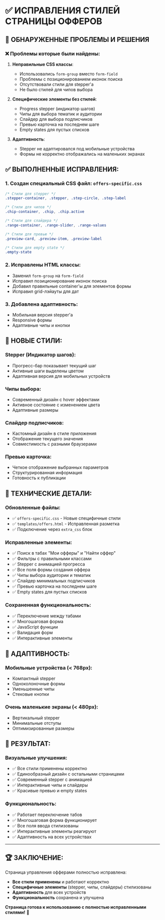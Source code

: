# ✅ ИСПРАВЛЕНИЯ СТИЛЕЙ СТРАНИЦЫ ОФФЕРОВ

## 🎯 ОБНАРУЖЕННЫЕ ПРОБЛЕМЫ И РЕШЕНИЯ

### ❌ **Проблемы которые были найдены:**

1. **Неправильные CSS классы**:
   - Использовались `form-group` вместо `form-field`
   - Проблемы с позиционированием иконок поиска
   - Отсутствовали стили для stepper'а
   - Не было стилей для чипов выбора

2. **Специфические элементы без стилей**:
   - Progress stepper (индикатор шагов)
   - Чипы для выбора тематик и аудитории
   - Слайдер для выбора подписчиков
   - Превью карточка на последнем шаге
   - Empty states для пустых списков

3. **Адаптивность**:
   - Stepper не адаптировался под мобильные устройства
   - Формы не корректно отображались на маленьких экранах

## ✅ **ВЫПОЛНЕННЫЕ ИСПРАВЛЕНИЯ:**

### 1. **Создан специальный CSS файл**: `offers-specific.css`
```css
/* Стили для stepper */
.stepper-container, .stepper, .step-circle, .step-label

/* Стили для чипов */
.chip-container, .chip, .chip.active

/* Стили для слайдера */
.range-container, .range-slider, .range-values

/* Стили для превью */
.preview-card, .preview-item, .preview-label

/* Стили для empty state */
.empty-state
```

### 2. **Исправлены HTML классы**:
- Заменил `form-group` на `form-field`
- Исправил позиционирование иконок поиска
- Добавил правильные container'ы для элементов формы
- Исправил grid-лэйауты для дат

### 3. **Добавлена адаптивность**:
- Мобильная версия stepper'а
- Responsive формы
- Адаптивные чипы и кнопки

## 🎨 **НОВЫЕ СТИЛИ:**

### **Stepper (Индикатор шагов)**:
- Прогресс-бар показывает текущий шаг
- Активные шаги выделены цветом
- Адаптивная версия для мобильных устройств

### **Чипы выбора**:
- Современный дизайн с hover эффектами
- Активное состояние с изменением цвета
- Адаптивные размеры

### **Слайдер подписчиков**:
- Кастомный дизайн в стиле приложения
- Отображение текущего значения
- Совместимость с разными браузерами

### **Превью карточка**:
- Четкое отображение выбранных параметров
- Структурированная информация
- Готовность к публикации

## 🔧 **ТЕХНИЧЕСКИЕ ДЕТАЛИ:**

### **Обновленные файлы**:
- ✅ `offers-specific.css` - Новые специфичные стили
- ✅ `templates/offers.html` - Исправленная разметка
- ✅ Подключение через `extra_css` блок

### **Исправленные элементы**:
- ✅ Поиск в табах "Мои офферы" и "Найти оффер"
- ✅ Фильтры с правильными классами
- ✅ Stepper с анимацией прогресса
- ✅ Все поля формы создания оффера
- ✅ Чипы выбора аудитории и тематик
- ✅ Слайдер минимальных подписчиков
- ✅ Превью карточка на последнем шаге
- ✅ Empty states для пустых списков

### **Сохраненная функциональность**:
- ✅ Переключение между табами
- ✅ Многошаговая форма
- ✅ JavaScript функции
- ✅ Валидация форм
- ✅ Интерактивные элементы

## 📱 **АДАПТИВНОСТЬ:**

### **Мобильные устройства (< 768px)**:
- Компактный stepper
- Одноколоночные формы
- Уменьшенные чипы
- Стековые кнопки

### **Очень маленькие экраны (< 480px)**:
- Вертикальный stepper
- Минимальные отступы
- Оптимизированные размеры

## 🎯 **РЕЗУЛЬТАТ:**

### **Визуальные улучшения**:
- ✅ Все стили применены корректно
- ✅ Единообразный дизайн с остальными страницами
- ✅ Современный stepper с анимацией
- ✅ Интерактивные чипы и слайдеры
- ✅ Красивые превью и empty states

### **Функциональность**:
- ✅ Работает переключение табов
- ✅ Многошаговая форма функционирует
- ✅ Все поля ввода стилизованы
- ✅ Интерактивные элементы реагируют
- ✅ Адаптивность на всех устройствах

---

## 🏆 **ЗАКЛЮЧЕНИЕ:**

Страница управления офферами полностью исправлена:
- **Все стили применены** и работают корректно
- **Специфичные элементы** (stepper, чипы, слайдеры) стилизованы
- **Адаптивность** для всех устройств
- **Функциональность** сохранена и улучшена

**Страница готова к использованию с полностью исправленными стилями!** 🎉
